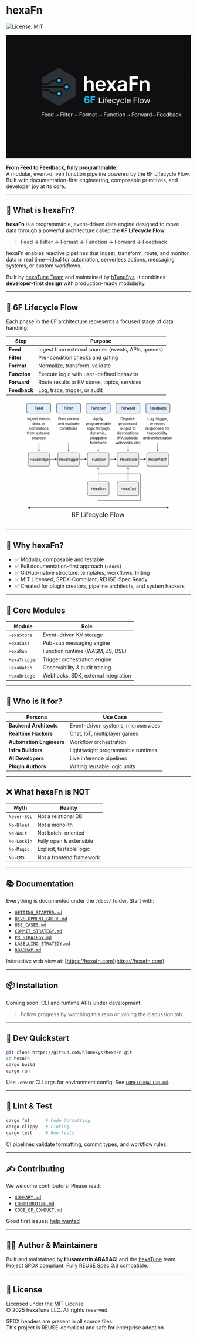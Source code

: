 <!--
SPDX-FileCopyrightText: 2025 Husamettin ARABACI
SPDX-License-Identifier: MIT
-->

# hexaFn

[![License: MIT](https://img.shields.io/badge/License-MIT-yellow.svg)](./LICENSE)

![hexaFn Logo](docs/assets/hexaFn-banner.png)

**From Feed to Feedback, fully programmable.**  
A modular, event-driven function pipeline powered by the 6F Lifecycle Flow. Built with documentation-first engineering, composable primitives, and developer joy at its core.

---

## 🚀 What is hexaFn?

**hexaFn** is a programmable, event-driven data engine designed to move data through a powerful architecture called the **6F Lifecycle Flow**:

> **Feed → Filter → Format → Function → Forward → Feedback**

hexaFn enables reactive pipelines that ingest, transform, route, and monitor data in real time—ideal for automation, serverless actions, messaging systems, or custom workflows.

Built by [hexaTune Team](https://hexafn.com) and maintained by [hTuneSys](https://github.com/hTuneSys), it combines **developer-first design** with production-ready modularity.

---

## 🔄 6F Lifecycle Flow

Each phase in the 6F architecture represents a focused stage of data handling:

| Step      | Purpose |
|-----------|---------|
| **Feed**  | Ingest from external sources (events, APIs, queues) |
| **Filter**| Pre-condition checks and gating |
| **Format**| Normalize, transform, validate |
| **Function**| Execute logic with user-defined behavior |
| **Forward**| Route results to KV stores, topics, services |
| **Feedback**| Log, trace, trigger, or audit |

  ![6F Lifecycle Diagram](docs/assets/diagram.png)

---

## 🧠 Why hexaFn?

- ✅ Modular, composable and testable
- ✅ Full documentation-first approach (`/docs`)
- ✅ GitHub-native structure: templates, workflows, linting
- ✅ MIT Licensed, SPDX-Compliant, REUSE-Spec Ready
- ✅ Created for plugin creators, pipeline architects, and system hackers

---

## 🧩 Core Modules

| Module         | Role |
|----------------|------|
| `HexaStore`    | Event-driven KV storage |
| `HexaCast`     | Pub-sub messaging engine |
| `HexaRun`      | Function runtime (WASM, JS, DSL) |
| `HexaTrigger`  | Trigger orchestration engine |
| `HexaWatch`    | Observability & audit tracing |
| `HexaBridge`   | Webhooks, SDK, external integration |

---

## 👤 Who is it for?

| Persona              | Use Case |
|----------------------|----------|
| **Backend Architects** | Event-driven systems, microservices |
| **Realtime Hackers**   | Chat, IoT, multiplayer games |
| **Automation Engineers** | Workflow orchestration |
| **Infra Builders**      | Lightweight programmable runtimes |
| **AI Developers**       | Live inference pipelines |
| **Plugin Authors**      | Writing reusable logic units |

---

## ❌ What hexaFn is NOT

| Myth         | Reality |
|--------------|---------|
| `Never-SQL`  | Not a relational DB |
| `No-Bloat`   | Not a monolith |
| `No-Wait`    | Not batch-oriented |
| `No-LockIn`  | Fully open & extensible |
| `No-Magic`   | Explicit, testable logic |
| `No-CMS`     | Not a frontend framework |

---

## 📚 Documentation

Everything is documented under the `/docs/` folder. Start with:

- [`GETTING_STARTED.md`](docs/GETTING_STARTED.md)
- [`DEVELOPMENT_GUIDE.md`](docs/DEVELOPMENT_GUIDE.md)
- [`USE_CASES.md`](docs/USE_CASES.md)
- [`COMMIT_STRATEGY.md`](docs/COMMIT_STRATEGY.md)
- [`PR_STRATEGY.md`](docs/PR_STRATEGY.md)
- [`LABELLING_STRATEGY.md`](docs/LABELLING_STRATEGY.md)
- [`ROADMAP.md`](docs/ROADMAP.md)

Interactive web view at: [https://hexafn.com](https://hexafn.com)

---

## 📦 Installation

Coming soon. CLI and runtime APIs under development.

> Follow progress by watching this repo or joining the discussion tab.

---

## 🔧 Dev Quickstart

```bash
git clone https://github.com/hTuneSys/hexaFn.git
cd hexaFn
cargo build
cargo run
```

Use `.env` or CLI args for environment config. See [`CONFIGURATION.md`](docs/CONFIGURATION.md).

---

## 🧪 Lint & Test

```bash
cargo fmt      # Code formatting
cargo clippy   # Linting
cargo test     # Run tests
```

CI pipelines validate formatting, commit types, and workflow rules.

---

## ✍️ Contributing

We welcome contributors! Please read:

- [`SUMMARY.md`](docs/SUMMARY.md)
- [`CONTRIBUTING.md`](docs/CONTRIBUTING.md)
- [`CODE_OF_CONDUCT.md`](docs/CODE_OF_CONDUCT.md)

Good first issues: [help wanted](https://github.com/hTuneSys/hexaFn/labels/help%20wanted)

---

## 👨‍💻 Author & Maintainers

Built and maintained by **Husamettin ARABACI** and the [hexaTune](https://github.com/hTuneSys) team.  
Project SPDX compliant. Fully REUSE Spec 3.3 compatible.

---

## 📜 License

Licensed under the [MIT License](./LICENSE)  
© 2025 hexaTune LLC. All rights reserved.

SPDX headers are present in all source files.  
This project is REUSE-compliant and safe for enterprise adoption

